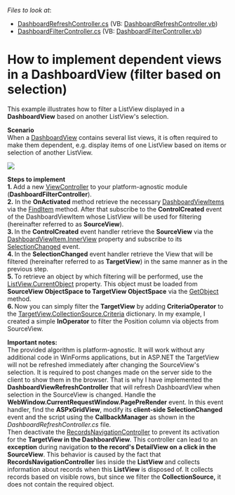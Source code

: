 <!-- default file list -->
*Files to look at*:

* [DashboardRefreshController.cs](./CS/Solution3.Module.Web/Controllers/DashboardRefreshController.cs) (VB: [DashboardRefreshController.vb](./VB/Solution3.Module.Web/Controllers/DashboardRefreshController.vb))
* [DashboardFilterController.cs](./CS/Solution3.Module/Controllers/DashboardFilterController.cs) (VB: [DashboardFilterController.vb](./VB/Solution3.Module/Controllers/DashboardFilterController.vb))
<!-- default file list end -->
# How to implement dependent views in a DashboardView (filter based on selection)


<p>This example illustrates how to filter a ListView displayed in a <strong>DashboardView</strong> based on another ListView's selection.</p>
<p><strong>Scenario</strong><br /> When a <a href="http://documentation.devexpress.com/#xaf/clsDevExpressExpressAppDashboardViewtopic"><u>DashboardView</u></a> contains several list views, it is often required to make them dependent, e.g. display items of one ListView based on items or selection of another ListView.</p>
<p><img src="https://raw.githubusercontent.com/DevExpress-Examples/how-to-implement-dependent-views-in-a-dashboardview-filter-based-on-selection-e4916/17.2.3+/media/102b0bfd-189f-11e4-80b8-00155d624807.png"></p>
<p><strong>Steps to implement</strong><br /> <strong>1. </strong>Add a new <a href="http://documentation.devexpress.com/#Xaf/clsDevExpressExpressAppViewControllertopic"><u>ViewController</u></a> to your platform-agnostic module (<strong>DashboardFilterController</strong>).<br /> <strong>2.</strong> In the <strong>OnActivated</strong> method retrieve the necessary <a href="http://documentation.devexpress.com/#Xaf/clsDevExpressExpressAppEditorsDashboardViewItemtopic"><u>DashboardViewItems</u></a> via the <a href="http://documentation.devexpress.com/#Xaf/DevExpressExpressAppCompositeView_FindItemtopic"><u>FindItem</u></a> method. After that subscribe to the <strong>ControlCreated</strong> event of the DashboardViewItem whose ListView will be used for filtering (hereinafter referred to as <strong>SourceView</strong>).<br /> <strong>3. </strong>In the <strong>ControlCreated</strong> event handler retrieve the <strong>SourceView</strong> via the <a href="http://documentation.devexpress.com/#Xaf/DevExpressExpressAppEditorsDashboardViewItem_InnerViewtopic"><u>DashboardViewItem.InnerView</u></a> property and subscribe to its <a href="http://documentation.devexpress.com/#Xaf/DevExpressExpressAppView_SelectionChangedtopic"><u>SelectionChanged</u></a> event.<br /> <strong>4. </strong>In the <strong>SelectionChanged</strong> event handler retrieve the View that will be filtered (hereinafter referred to as <strong>TargetView</strong>) in the same manner as in the previous step.<br /> <strong>5. </strong>To retrieve an object by which filtering will be performed, use the <a href="http://documentation.devexpress.com/#Xaf/DevExpressExpressAppListView_CurrentObjecttopic"><u>ListView.CurrentObject</u></a> property. This object must be loaded from<strong> SourceView ObjectSpace to TargetView ObjectSpace</strong> via the <a href="http://documentation.devexpress.com/#Xaf/DevExpressExpressAppIObjectSpace_GetObjecttopic"><u>GetObject</u></a> method.<br /> <strong>6. </strong>Now you can simply filter the <strong>TargetView</strong> by adding <strong>CriteriaOperator</strong> to the <a href="http://documentation.devexpress.com/#Xaf/DevExpressExpressAppCollectionSourceBase_Criteriatopic"><u>TargetView.CollectionSource.Criteria</u></a> dictionary. In my example, I created a simple <strong>InOperator</strong> to filter the Position column via objects from SourceView.</p>
<p><strong>Important notes:<br /> </strong>The provided algorithm is platform-agnostic. It will work without any additional code in WinForms applications, but in ASP.NET the TargetView will not be refreshed immediately after changing the SourceView's selection. It is required to post changes made on the server side to the client to show them in the browser. That is why I have implemented the <strong>DashboardViewRefreshController</strong> that will refresh DashboardView when selection in the SourceView is changed. Handle the <strong>WebWindow.CurrentRequestWindow.PagePreRender</strong> event. In this event handler, find the <strong>ASPxGridView</strong>, modify its <strong>client-side SelectionChanged</strong> event and the script using the <strong>CallbackManager</strong> as shown in the <em>DashboardRefreshController.cs</em> file.<br /> Then deactivate the <a href="http://documentation.devexpress.com/#xaf/clsDevExpressExpressAppSystemModuleRecordsNavigationControllertopic"><u>RecordsNavigationController</u></a> to prevent its activation for the <strong>TargetView in the DashboardView</strong>. This controller can lead to an <strong>exception</strong> during navigation <strong>to the record's DetailView on a click in the SourceView</strong>. This behavior is caused by the fact that <strong>RecordsNavigationController</strong> lies inside the <strong>ListView </strong>and collects information about records when this <strong>ListView</strong> is disposed of. It collects records based on visible rows, but since we filter the <strong>CollectionSource,</strong> it does not contain the required object.</p>

<br/>


